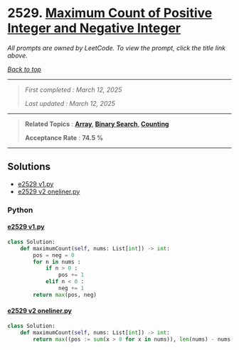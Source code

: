 # 2529. [Maximum Count of Positive Integer and Negative Integer](<https://leetcode.com/problems/maximum-count-of-positive-integer-and-negative-integer>)

*All prompts are owned by LeetCode. To view the prompt, click the title link above.*

*[Back to top](<../README.md>)*

------

> *First completed : March 12, 2025*
>
> *Last updated : March 12, 2025*

------

> **Related Topics** : **[Array](<by_topic/Array.md>), [Binary Search](<by_topic/Binary Search.md>), [Counting](<by_topic/Counting.md>)**
>
> **Acceptance Rate** : **74.5 %**

------

## Solutions

- [e2529 v1.py](<../my-submissions/e2529 v1.py>)
- [e2529 v2 oneliner.py](<../my-submissions/e2529 v2 oneliner.py>)
### Python
#### [e2529 v1.py](<../my-submissions/e2529 v1.py>)
```Python
class Solution:
    def maximumCount(self, nums: List[int]) -> int:
        pos = neg = 0
        for n in nums :
            if n > 0 :
                pos += 1
            elif n < 0 :
                neg += 1
        return max(pos, neg)
```

#### [e2529 v2 oneliner.py](<../my-submissions/e2529 v2 oneliner.py>)
```Python
class Solution:
    def maximumCount(self, nums: List[int]) -> int:
        return max((pos := sum(x > 0 for x in nums)), len(nums) - nums.count(0) - pos)
```

